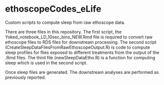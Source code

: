 # ethoscopeCodes_eLife
Custom scripts to compute sleep from raw ethoscope data.

There are three files in this repository. The first script, the Yoked_notebook_LD_10sec_bins_NEW.Rmd file is required to convert raw ethoscope files to RDS files for downstream processing. The second script (CreateSleepDataFilesFromRawEthoscopeOutput.R) is code to compute sleep profiles for flies exposed to different treatments from the output of the .Rmd files. The third file (newSleepDataEtho.R) is a function for computing sleep which is used in the second script.

Once sleep files are generated. The downstream analyses are performed as previously reported.

